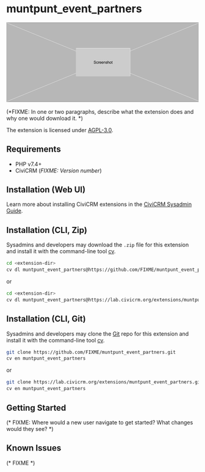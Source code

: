 # muntpunt_event_partners

![Screenshot](/images/screenshot.png)

(*FIXME: In one or two paragraphs, describe what the extension does and why one would download it. *)

The extension is licensed under [AGPL-3.0](LICENSE.txt).

## Requirements

* PHP v7.4+
* CiviCRM (*FIXME: Version number*)

## Installation (Web UI)

Learn more about installing CiviCRM extensions in the [CiviCRM Sysadmin Guide](https://docs.civicrm.org/sysadmin/en/latest/customize/extensions/).

## Installation (CLI, Zip)

Sysadmins and developers may download the `.zip` file for this extension and
install it with the command-line tool [cv](https://github.com/civicrm/cv).

```bash
cd <extension-dir>
cv dl muntpunt_event_partners@https://github.com/FIXME/muntpunt_event_partners/archive/master.zip
```
or
```bash
cd <extension-dir>
cv dl muntpunt_event_partners@https://lab.civicrm.org/extensions/muntpunt_event_partners/-/archive/main/muntpunt_event_partners-main.zip
```

## Installation (CLI, Git)

Sysadmins and developers may clone the [Git](https://en.wikipedia.org/wiki/Git) repo for this extension and
install it with the command-line tool [cv](https://github.com/civicrm/cv).

```bash
git clone https://github.com/FIXME/muntpunt_event_partners.git
cv en muntpunt_event_partners
```
or
```bash
git clone https://lab.civicrm.org/extensions/muntpunt_event_partners.git
cv en muntpunt_event_partners
```

## Getting Started

(* FIXME: Where would a new user navigate to get started? What changes would they see? *)

## Known Issues

(* FIXME *)

